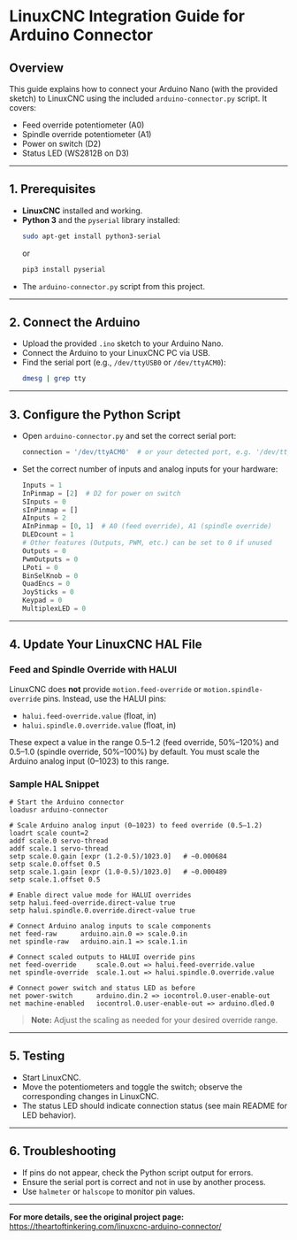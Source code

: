 # LinuxCNC Integration Guide for Arduino Connector

## Overview
This guide explains how to connect your Arduino Nano (with the provided sketch) to LinuxCNC using the included `arduino-connector.py` script. It covers:
- Feed override potentiometer (A0)
- Spindle override potentiometer (A1)
- Power on switch (D2)
- Status LED (WS2812B on D3)

---

## 1. Prerequisites
- **LinuxCNC** installed and working.
- **Python 3** and the `pyserial` library installed:
  ```bash
  sudo apt-get install python3-serial
  ```
  or
  ```bash
  pip3 install pyserial
  ```
- The `arduino-connector.py` script from this project.

---

## 2. Connect the Arduino
- Upload the provided `.ino` sketch to your Arduino Nano.
- Connect the Arduino to your LinuxCNC PC via USB.
- Find the serial port (e.g., `/dev/ttyUSB0` or `/dev/ttyACM0`):
  ```bash
  dmesg | grep tty
  ```

---

## 3. Configure the Python Script
- Open `arduino-connector.py` and set the correct serial port:
  ```python
  connection = '/dev/ttyACM0'  # or your detected port, e.g. '/dev/ttyUSB0'
  ```
- Set the correct number of inputs and analog inputs for your hardware:
  ```python
  Inputs = 1
  InPinmap = [2]  # D2 for power on switch
  SInputs = 0
  sInPinmap = []
  AInputs = 2
  AInPinmap = [0, 1]  # A0 (feed override), A1 (spindle override)
  DLEDcount = 1
  # Other features (Outputs, PWM, etc.) can be set to 0 if unused
  Outputs = 0
  PwmOutputs = 0
  LPoti = 0
  BinSelKnob = 0
  QuadEncs = 0
  JoySticks = 0
  Keypad = 0
  MultiplexLED = 0
  ```

---

## 4. Update Your LinuxCNC HAL File

### **Feed and Spindle Override with HALUI**
LinuxCNC does **not** provide `motion.feed-override` or `motion.spindle-override` pins. Instead, use the HALUI pins:
- `halui.feed-override.value` (float, in)
- `halui.spindle.0.override.value` (float, in)

These expect a value in the range 0.5–1.2 (feed override, 50%–120%) and 0.5–1.0 (spindle override, 50%–100%) by default. You must scale the Arduino analog input (0–1023) to this range.

### **Sample HAL Snippet**
```hal
# Start the Arduino connector
loadusr arduino-connector

# Scale Arduino analog input (0–1023) to feed override (0.5–1.2)
loadrt scale count=2
addf scale.0 servo-thread
addf scale.1 servo-thread
setp scale.0.gain [expr (1.2-0.5)/1023.0]   # ~0.000684
setp scale.0.offset 0.5
setp scale.1.gain [expr (1.0-0.5)/1023.0]   # ~0.000489
setp scale.1.offset 0.5

# Enable direct value mode for HALUI overrides
setp halui.feed-override.direct-value true
setp halui.spindle.0.override.direct-value true

# Connect Arduino analog inputs to scale components
net feed-raw      arduino.ain.0 => scale.0.in
net spindle-raw   arduino.ain.1 => scale.1.in

# Connect scaled outputs to HALUI override pins
net feed-override     scale.0.out => halui.feed-override.value
net spindle-override  scale.1.out => halui.spindle.0.override.value

# Connect power switch and status LED as before
net power-switch      arduino.din.2 => iocontrol.0.user-enable-out
net machine-enabled   iocontrol.0.user-enable-out => arduino.dled.0
```

> **Note:** Adjust the scaling as needed for your desired override range.

---

## 5. Testing
- Start LinuxCNC.
- Move the potentiometers and toggle the switch; observe the corresponding changes in LinuxCNC.
- The status LED should indicate connection status (see main README for LED behavior).

---

## 6. Troubleshooting
- If pins do not appear, check the Python script output for errors.
- Ensure the serial port is correct and not in use by another process.
- Use `halmeter` or `halscope` to monitor pin values.

---

**For more details, see the original project page:**  
https://theartoftinkering.com/linuxcnc-arduino-connector/ 